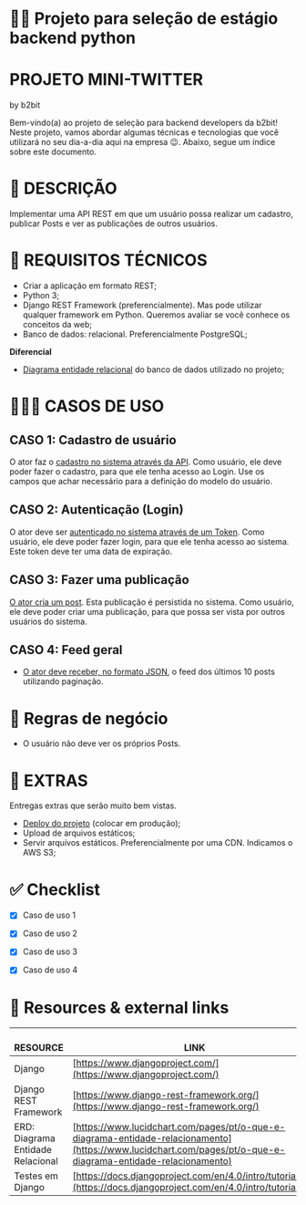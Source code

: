 # 👩‍💻 Projeto para seleção de estágio backend python

# PROJETO MINI-TWITTER

by b2bit

  

Bem-vindo(a) ao projeto de seleção para backend developers da b2bit! Neste projeto, vamos abordar algumas técnicas e tecnologias que você utilizará no seu dia-a-dia aqui na empresa 😉. Abaixo, segue um índice sobre este documento.

  

  

# **🏁 DESCRIÇÃO**

Implementar uma API REST em que um usuário possa realizar um cadastro, publicar Posts e ver as publicações de outros usuários.

  

# **📄 REQUISITOS TÉCNICOS**

*   Criar a aplicação em formato REST;
*   Python 3;
*   Django REST Framework (preferencialmente). Mas pode utilizar qualquer framework em Python. Queremos avaliar se você conhece os conceitos da web;
*   Banco de dados: relacional. Preferencialmente PostgreSQL;

  

**Diferencial**

*   [Diagrama entidade relacional](https://lucid.app/lucidchart/84cc1690-6063-440b-96f8-ce066dcfda1a/edit?viewport_loc=-11%2C-11%2C2219%2C1067%2C0_0&invitationId=inv_41eb459e-0619-4a1b-ad02-b6c706ea817f) do banco de dados utilizado no projeto;

  

# 👨🏼‍🏫 **CASOS DE USO**

## **CASO 1: Cadastro de usuário**

O ator faz o [cadastro no sistema através da API](http://ec2-3-93-213-249.compute-1.amazonaws.com/user/register/). Como usuário, ele deve poder fazer o cadastro, para que ele tenha acesso ao Login. Use os campos que achar necessário para a definição do modelo do usuário.

  

## **CASO 2: Autenticação (Login)**

O ator deve ser [autenticado no sistema através de um Token](http://ec2-3-93-213-249.compute-1.amazonaws.com/user/token/). Como usuário, ele deve poder fazer login, para que ele tenha acesso ao sistema. Este token deve ter uma data de expiração.

  

## **CASO 3: Fazer uma publicação**

[O ator cria um post](http://ec2-3-93-213-249.compute-1.amazonaws.com/posts/). Esta publicação é persistida no sistema. Como usuário, ele deve poder criar uma publicação, para que possa ser vista por outros usuários do sistema.

  

## **CASO 4: Feed geral**

*   [O ator deve receber, no formato JSON](http://ec2-3-93-213-249.compute-1.amazonaws.com/posts/), o feed dos últimos 10 posts utilizando paginação.

  

  

# **📜 Regras de negócio**

*   O usuário não deve ver os próprios Posts.

  

  

# 💯 EXTRAS

Entregas extras que serão muito bem vistas.

*   [Deploy do projeto](http://ec2-3-93-213-249.compute-1.amazonaws.com/posts/) (colocar em produção);
*   Upload de arquivos estáticos;
*   Servir arquivos estáticos. Preferencialmente por uma CDN. Indicamos o AWS S3;

  

  

# ✅ Checklist

- [x] Caso de uso 1
- [x] Caso de uso 2
- [x] Caso de uso 3
- [x] Caso de uso 4

  

# 🔗 Resources & external links

| <br>**RESOURCE**<br> | <br>**LINK**<br> |
| ---| --- |
| Django | [https://www.djangoproject.com/](https://www.djangoproject.com/) |
| Django REST Framework | [https://www.django-rest-framework.org/](https://www.django-rest-framework.org/) |
| ERD: Diagrama Entidade Relacional | [https://www.lucidchart.com/pages/pt/o-que-e-diagrama-entidade-relacionamento](https://www.lucidchart.com/pages/pt/o-que-e-diagrama-entidade-relacionamento) |
| Testes em Django | [https://docs.djangoproject.com/en/4.0/intro/tutorial05/](https://docs.djangoproject.com/en/4.0/intro/tutorial05/) |

